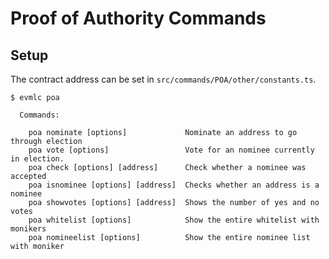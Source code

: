 # Proof of Authority Commands

## Setup

The contract address can be set in `src/commands/POA/other/constants.ts`.

```
$ evmlc poa

  Commands:

    poa nominate [options]             Nominate an address to go through election
    poa vote [options]                 Vote for an nominee currently in election.
    poa check [options] [address]      Check whether a nominee was accepted
    poa isnominee [options] [address]  Checks whether an address is a nominee
    poa showvotes [options] [address]  Shows the number of yes and no votes
    poa whitelist [options]            Show the entire whitelist with monikers
    poa nomineelist [options]          Show the entire nominee list with moniker
```
